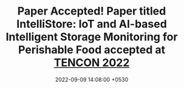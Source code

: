 ---
layout: post
title:  "<b>Paper Accepted!</b> Paper titled <b>IntelliStore: IoT and AI-based Intelligent Storage Monitoring for Perishable Food</b> accepted at <a href='https://www.tencon2022.org/'>TENCON 2022</a>"
date:   2022-09-09 14:08:00 +0530
categories: news
---